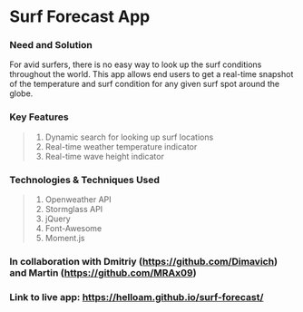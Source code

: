 # Surf Forecast App 

### Need and Solution
For avid surfers, there is no easy way to look up the surf conditions throughout the world.
This app allows end users to get a real-time snapshot of the temperature and surf condition for any given surf spot around the globe.

### Key Features
> 1. Dynamic search for looking up surf locations
> 2. Real-time weather temperature indicator
> 3. Real-time wave height indicator

### Technologies & Techniques Used
> 1. Openweather API
> 2. Stormglass API
> 3. jQuery
> 4. Font-Awesome
> 5. Moment.js

### In collaboration with Dmitriy (https://github.com/Dimavich) and Martin (https://github.com/MRAx09)
### Link to live app: https://helloam.github.io/surf-forecast/


